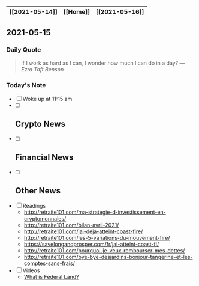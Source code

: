 | [[2021-05-14]] | [[Home]] | [[2021-05-16]] |
| :------------: | :------: | :------------: |

## 2021-05-15 

### Daily Quote
> If I work as hard as I can, I wonder how much I can do in a day?
> &mdash; <cite>Ezra Taft Benson</cite>

### Today's Note
- [ ] Woke up at 11:15 am
- [ ] Crypto News
	- 
- [ ] Financial News
	- 
- [ ] Other News
	- 
- [ ] Readings
	- http://retraite101.com/ma-strategie-d-investissement-en-cryptomonnaies/
	- http://retraite101.com/bilan-avril-2021/
	- http://retraite101.com/jai-deja-atteint-coast-fire/
	- http://retraite101.com/les-5-variations-du-mouvement-fire/
	- https://savelongandprosper.com/fr/jai-atteint-coast-fi/
	- http://retraite101.com/pourquoi-je-veux-rembourser-mes-dettes/
	- http://retraite101.com/bye-bye-desjardins-bonjour-tangerine-et-les-comptes-sans-frais/
- [ ] Videos
	- [What is Federal Land?](https://www.youtube.com/watch?v=LruaD7XhQ50)